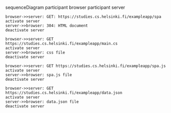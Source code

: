 sequenceDiagram
    participant browser
    participant server

    browser->>server: GET: https://studies.cs.helsinki.fi/exampleapp/spa
    activate server
    server->>browser: 304: HTML document
    deactivate server

    browser->>server: GET https://studies.cs.helsinki.fi/exampleapp/main.cs
    activate server
    server->>browser: css file
    deactivate server

    browser->>server: GET https://studies.cs.helsinki.fi/exampleapp/spa.js
    activate server
    server->>browser: spa.js file
    deactivate server

    browser->>server: GET https://studies.cs.helsinki.fi/exampleapp/data.json
    activate server
    server->>browser: data.json file
    deactivate server
